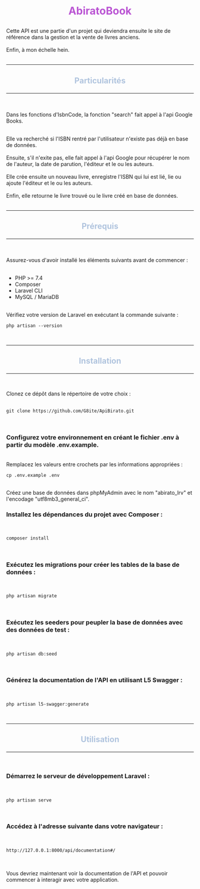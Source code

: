 # <p align="center" style="color:MediumOrchid;">AbiratoBook</p>

Cette API est une partie d'un projet qui deviendra ensuite le site de référence dans la gestion et la vente de livres anciens.
<br><br>
Enfin, à mon échelle hein.
<br><br>
***

## <p align="center" style="color:LightSteelBlue;">Particularités</p>
***
<br><br>
Dans les fonctions d'IsbnCode, la fonction "search" fait appel à l'api Google Books.
<br><br>

Elle va recherché si l'ISBN rentré par l'utilisateur n'existe pas déjà en base de données.
<br><br>
Ensuite, s'il n'exite pas, elle fait appel à l'api Google pour récupérer le nom de l'auteur, la date de parution, l'éditeur et le ou les auteurs.
<br><br>
Elle crée ensuite un nouveau livre, enregistre l'ISBN qui lui est lié, lie ou ajoute l'éditeur et le ou les auteurs.
<br><br>
Enfin, elle retourne le livre trouvé ou le livre créé en base de données.
<br><br>
***
## <p align="center" style="color:LightSteelBlue;">Prérequis</p>
***
<br><br>
Assurez-vous d'avoir installé les éléments suivants avant de commencer :
<br><br>
- PHP >= 7.4
- Composer
- Laravel CLI
- MySQL / MariaDB

<br>
Vérifiez votre version de Laravel en exécutant la commande suivante :

<br>

```shell
php artisan --version
```
<br>

***

## <p align="center" style="color:LightSteelBlue;">Installation</p>

***

<br>

Clonez ce dépôt dans le répertoire de votre choix :
<br><br>

```shell
git clone https://github.com/G8ite/ApiBirato.git
```

<br>

### Configurez votre environnement en créant le fichier .env à partir du modèle .env.example. 

<br>
Remplacez les valeurs entre crochets par les informations appropriées :

<br>

```shell
cp .env.example .env
```

<br>
Créez une base de données dans phpMyAdmin avec le nom "abirato_lrv" et l'encodage "utf8mb3_general_ci".

<br>

### Installez les dépendances du projet avec Composer :
<br>

```shell
composer install
```

<br>

### Exécutez les migrations pour créer les tables de la base de données :
<br>

```shell
php artisan migrate
```
<br>

### Exécutez les seeders pour peupler la base de données avec des données de test :
<br>

```shell
php artisan db:seed
```
<br>

### Générez la documentation de l'API en utilisant L5 Swagger :
<br>

```shell
php artisan l5-swagger:generate
```
<br>

***

## <p align="center" style="color:LightSteelBlue;">Utilisation</p>
***
<br>

### Démarrez le serveur de développement Laravel :
<br>

```shell
php artisan serve
```
<br>

### Accédez à l'adresse suivante dans votre navigateur :
<br>

```bash
http://127.0.0.1:8000/api/documentation#/
```
<br>

Vous devriez maintenant voir la documentation de l'API et pouvoir commencer à interagir avec votre application.


